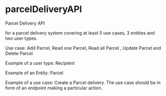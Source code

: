 # parcelDeliveryAPI
Parcel Delivery API

<RESTful APIs> for a parcel delivery system covering at least 5 use cases, 3 entities and two user types.

Use case: Add Parcel, Read one Parcel, Read all Parcel , Update Parcel and Delete Parcel

Example of a user type: Recipient


Example of an Entity: Parcel


Example of a use case: Create a Parcel delivery. The use case should be in form of an endpoint making a particular action.

